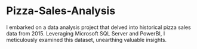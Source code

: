 # Pizza-Sales-Analysis
 I embarked on a data analysis project that delved into historical pizza sales data from 2015. Leveraging Microsoft SQL Server and PowerBI, I meticulously examined this dataset, unearthing valuable insights.
